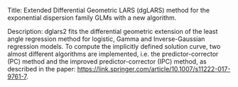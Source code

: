
Title: Extended Differential Geometric LARS (dgLARS) method for the exponential dispersion family GLMs with a new algorithm.

Description: dglars2 fits the differential geometric extension of the least angle regression method for logistic, Gamma and Inverse-Gaussian regression models. To compute the implicitly defined solution curve, two almost different algorithms are implemented, i.e. the predictor-corrector (PC) method and the improved predictor-corrector (IPC) method, as described in the paper: https://link.springer.com/article/10.1007/s11222-017-9761-7.
